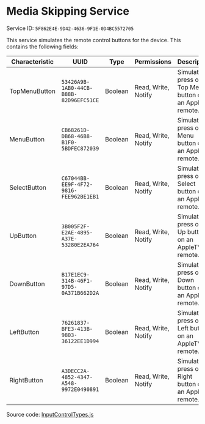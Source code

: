 # Media Skipping Service

Service ID: `5F862E4E-9D42-4636-9F1E-0D4BC5572705`

This service simulates the remote control buttons for the device. This contains
the following fields:

| Characteristic | UUID | Type | Permissions | Description |
|----------------|------|------|-------------|-------------|
| TopMenuButton | `53426A9B-1AB0-44CB-B88B-82D96EFC51CE` | Boolean | Read, Write, Notify | Simulates a press of the Top Menu button on an AppleTV remote. |
| MenuButton | `CB68261D-DB68-46B8-B1F0-5BDFEC872039` | Boolean | Read, Write, Notify | Simulates a press of the Menu button on an AppleTV remote. |
| SelectButton | `C67044BB-EE9F-4F72-9816-FEE962BE1EB1` | Boolean | Read, Write, Notify | Simulates a press of the Select button on an AppleTV remote. |
| UpButton | `3B005F2F-E2AE-4895-A37E-53280E2EA764` | Boolean | Read, Write, Notify | Simulates a press of the Up button on an AppleTV remote. |
| DownButton | `B17E1EC9-314B-46F1-97D5-0A371B662D2A` | Boolean | Read, Write, Notify | Simulates a press of the Down button on an AppleTV remote. |
| LeftButton | `76261837-BFE3-413B-9803-36122EE1D994` | Boolean | Read, Write, Notify | Simulates a press of the Left button on an AppleTV remote. |
| RightButton | `A3DECC2A-4852-4347-A548-9972E0490891` | Boolean | Read, Write, Notify | Simulates a press of the Right button on an AppleTV remote. |

Source code: [InputControlTypes.js](src/hap/InputControlTypes.js)

